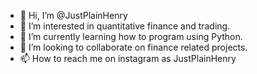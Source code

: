 - 👋 Hi, I’m @JustPlainHenry
- 👀 I’m interested in quantitative finance and trading.
- 🌱 I’m currently learning how to program using Python.
- 💞️ I’m looking to collaborate on finance related projects.
- 📫 How to reach me on instagram as JustPlainHenry

<!---
JustPlainHenry/JustPlainHenry is a ✨ special ✨ repository because its `README.md` (this file) appears on your GitHub profile.
You can click the Preview link to take a look at your changes.
--->
